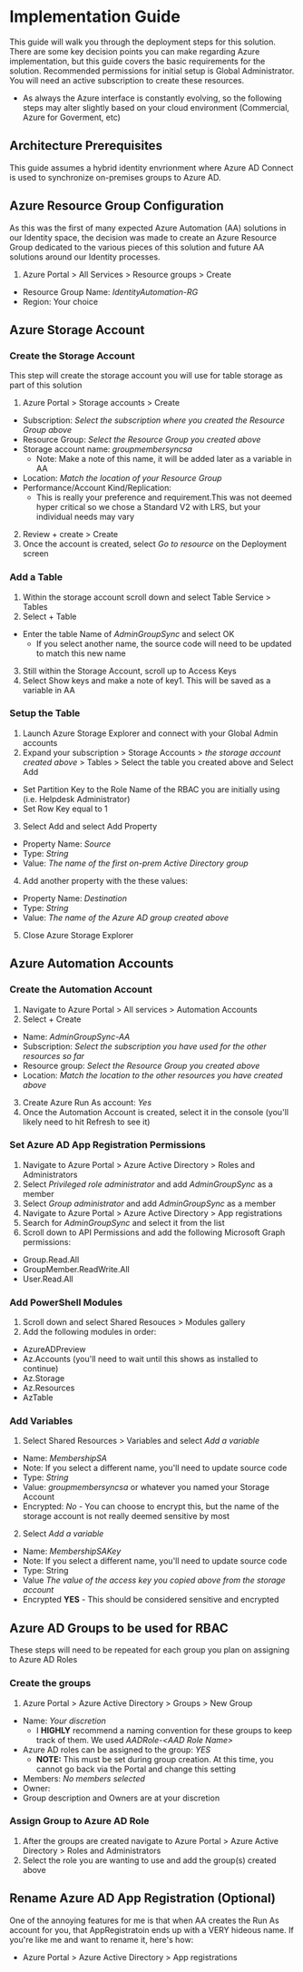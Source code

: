 
# Implementation Guide
This guide will walk you through the deployment steps for this solution. There are some key decision points you can make regarding Azure implementation, but this guide covers the basic requirements for the solution. Recommended permissions for initial setup is Global Administrator. You will need an active subscription to create these resources.
- As always the Azure interface is constantly evolving, so the following steps may alter slightly based on your cloud environment (Commercial, Azure for Goverment, etc)

## Architecture Prerequisites
This guide assumes a hybrid identity envrionment where Azure AD Connect is used to synchronize on-premises groups to Azure AD.

## Azure Resource Group Configuration
As this was the first of many expected Azure Automation (AA) solutions in our Identity space, the decision was made to create an Azure Resource Group dedicated to the various pieces of this solution and future AA solutions around our Identity processes.
1. Azure Portal > All Services > Resource groups > Create
- Resource Group Name: *IdentityAutomation-RG*
- Region: Your choice

## Azure Storage Account
### Create the Storage Account
This step will create the storage account you will use for table storage as part of this solution
1. Azure Portal > Storage accounts > Create
- Subscription: *Select the subscription where you created the Resource Group above*
- Resource Group: *Select the Resource Group you created above*
- Storage account name: *groupmembersyncsa*
  - Note: Make a note of this name, it will be added later as a variable in AA
- Location: *Match the location of your Resource Group*
- Performance/Account Kind/Replication:
  - This is really your preference and requirement.This was not deemed hyper critical so we chose a Standard V2 with LRS, but your individual needs may vary
2. Review + create > Create
3. Once the account is created, select *Go to resource* on the Deployment screen
### Add a Table
1. Within the storage account scroll down and select Table Service > Tables
2. Select \+ Table
- Enter the table Name of  *AdminGroupSync* and select OK
  - If you select another name, the source code will need to be updated to match this new name
3. Still within the Storage Account, scroll up to Access Keys
4. Select Show keys and make a note of key1. This will be saved as a variable in AA
### Setup the Table
1. Launch Azure Storage Explorer and connect with your Global Admin accounts
2. Expand your subscription > Storage Accounts > *the storage account created above* > Tables > Select the table you created above and Select Add
- Set Partition Key to the Role Name of the RBAC you are initially using (i.e. Helpdesk Administrator)
- Set Row Key equal to 1
3. Select Add and select Add Property
  - Property Name: *Source*
  - Type: *String*
  - Value: *The name of the first on-prem Active Directory group*
4. Add another property with the these values:
  - Property Name: *Destination*
  - Type: *String*
  - Value: *The name of the Azure AD group created above*
5. Close Azure Storage Explorer
## Azure Automation Accounts
### Create the Automation Account
1. Navigate to Azure Portal > All services > Automation Accounts
2. Select \+ Create
- Name: *AdminGroupSync-AA*
- Subscription: *Select the subscription you have used for the other resources so far*
- Resource group: *Select the Resource Group you created above*
- Location: *Match the location to the other resources you have created above*
3. Create Azure Run As account: *Yes*
4. Once the Automation Account is created, select it in the console (you'll likely need to hit Refresh to see it)
### Set Azure AD App Registration Permissions
1. Navigate to Azure Portal > Azure Active Directory > Roles and Administrators
2. Select *Privileged role administrator* and add *AdminGroupSync* as a member
3. Select *Group administrator* and add *AdminGroupSync* as a member
4. Navigate to Azure Portal > Azure Active Directory > App registrations
5. Search for *AdminGroupSync* and select it from the list
6. Scroll down to API Permissions and add the following Microsoft Graph permissions:
  - Group.Read.All
  - GroupMember.ReadWrite.All
  - User.Read.All
### Add PowerShell Modules
1. Scroll down and select Shared Resouces > Modules gallery
2. Add the following modules in order:
  - AzureADPreview
  - Az.Accounts (you'll need to wait until this shows as installed to continue)
  - Az.Storage
  - Az.Resources
  - AzTable
### Add Variables
1. Select Shared Resources > Variables and select *Add a variable*
  - Name: *MembershipSA*
  - Note: If you select a different name, you'll need to update source code
  - Type: *String*
  - Value: *groupmembersyncsa* or whatever you named your Storage Account
  - Encrypted: *No* \- You can choose to encrypt this, but the name of the storage account is not really deemed sensitive by most
2. Select *Add a variable*
  - Name: *MembershipSAKey*
  - Note: If you select a different name, you'll need to update source code
  - Type: String
  - Value *The value of the access key you copied above from the storage account*
  - Encrypted **YES** \- This should be considered sensitive and encrypted

## Azure AD Groups to be used for RBAC
These steps will need to be repeated for each group you plan on assigning to Azure AD Roles
### Create the groups
1. Azure Portal > Azure Active Directory > Groups > New Group
- Name: *Your discretion*
  - I **HIGHLY** recommend a naming convention for these groups to keep track of them. We used *AADRole-\<AAD Role Name>*
- Azure AD roles can be assigned to the group: *YES*
  - **NOTE:** This must be set during group creation. At this time, you cannot go back via the Portal and change this setting
- Members: *No members selected*
- Owner: 
- Group description and Owners are at your discretion
### Assign Group to Azure AD Role
1. After the groups are created navigate to Azure Portal > Azure Active Directory > Roles and Administrators
2. Select the role you are wanting to use and add the group(s) created above

## Rename Azure AD App Registration (Optional)
One of the annoying features for me is that when AA creates the Run As account for you, that AppRegistratoin ends up with a VERY hideous name. If you're like me and want to rename it, here's how:
- Azure Portal > Azure Active Directory > App registrations 
